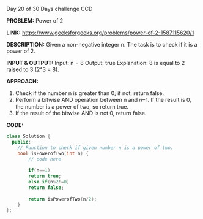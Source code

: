 Day 20 of 30 Days challenge CCD

**PROBLEM:** Power of 2

**LINK:** https://www.geeksforgeeks.org/problems/power-of-2-1587115620/1

**DESCRIPTION:** Given a non-negative integer n. The task is to check if it is a power of 2. 

**INPUT & OUTPUT:**
Input: n = 8
Output: true
Explanation: 8 is equal to 2 raised to 3 (2^3 = 8).

**APPROACH:**
1. Check if the number n is greater than 0; if not, return false.
2. Perform a bitwise AND operation between n and 𝑛−1. If the result is 0, the number is a power of two, so return true.
3. If the result of the bitwise AND is not 0, return false.
   
**CODE:**
```cpp
class Solution {
  public:
    // Function to check if given number n is a power of two.
    bool isPowerofTwo(int n) {
        // code here
        
        if(n==1)
        return true;
        else if(n%2!=0)
        return false;
        
        return isPowerofTwo(n/2);
    }
};
